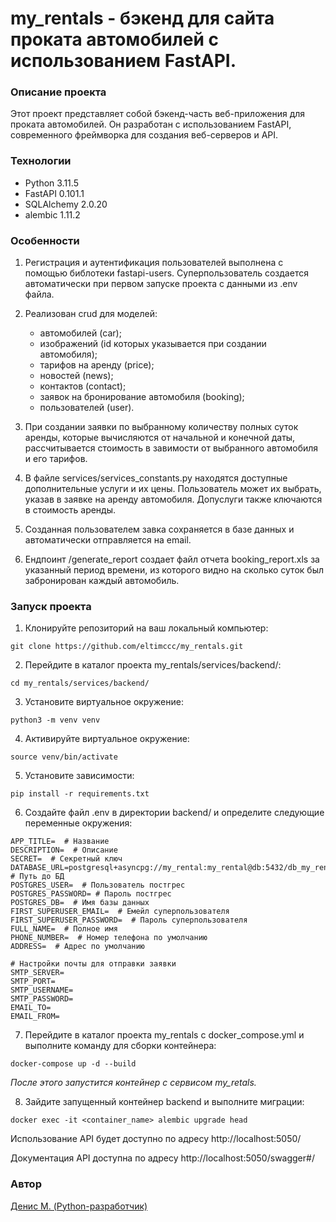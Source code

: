 # my_rentals - бэкенд для сайта проката автомобилей с использованием FastAPI.

### Описание проекта

Этот проект представляет собой бэкенд-часть веб-приложения для проката автомобилей. Он разработан с использованием FastAPI, современного фреймворка для создания веб-серверов и API.

### Технологии
- Python 3.11.5
- FastAPI 0.101.1
- SQLAlchemy 2.0.20
- alembic 1.11.2


### Особенности

1) Регистрация и аутентификация пользователей выполнена с помощью библотеки fastapi-users. Суперпользователь создается автоматически при первом запуске проекта с данными из .env файла.

2) Реализован crud для моделей:
    - автомобилей (car);
    - изображений (id которых указывается при создании автомобиля);
    - тарифов на аренду (price);
    - новостей (news);
    - контактов (contact);
    - заявок на бронирование автомобиля (booking);
    - пользователей (user).

3) При создании заявки по выбранному количеству полных суток аренды, которые вычисляются от начальной и конечной даты, рассчитывается стоимость в завимости от выбранного автомобиля и его тарифов.

4) В файле services/services_constants.py находятся доступные дополнительные услуги и их цены. Пользователь может их выбрать, указав в заявке на аренду автомобиля. Допуслуги также ключаются в стоимость аренды.

4) Созданная пользователем завка сохраняется в базе данных и автоматически отправляется на email.

5) Ендпоинт /generate_report создает файл отчета booking_report.xls за указанный период времени, из которого видно на сколько суток был забронирован каждый автомобиль.


### Запуск проекта

1) Клонируйте репозиторий на ваш локальный компьютер:

```
git clone https://github.com/eltimccc/my_rentals.git
```

2) Перейдите в каталог проекта my_rentals/services/backend/:

```
cd my_rentals/services/backend/
```

3) Установите виртуальное окружение:
```
python3 -m venv venv
```

4) Активируйте виртуальное окружение:
```
source venv/bin/activate
```
5) Установите зависимости:

```
pip install -r requirements.txt
```

6) Создайте файл .env в директории backend/ и определите следующие переменные окружения:

```
APP_TITLE=  # Название
DESCRIPTION=  # Описание
SECRET=  # Секретный ключ
DATABASE_URL=postgresql+asyncpg://my_rental:my_rental@db:5432/db_my_rental  # Путь до БД
POSTGRES_USER=  # Пользователь постгрес
POSTGRES_PASSWORD= # Пароль постгрес
POSTGRES_DB=  # Имя базы данных
FIRST_SUPERUSER_EMAIL=  # Емейл суперпользователя
FIRST_SUPERUSER_PASSWORD=  # Пароль суперпользователя
FULL_NAME=  # Полное имя 
PHONE_NUMBER=  # Номер телефона по умолчанию
ADDRESS=  # Адрес по умолчанию

# Настройки почты для отправки заявки
SMTP_SERVER=
SMTP_PORT=
SMTP_USERNAME=
SMTP_PASSWORD=
EMAIL_TO=
EMAIL_FROM=
```

7) Перейдите в каталог проекта my_rentals с docker_compose.yml и выполните команду для сборки контейнера:

```
docker-compose up -d --build
```

*После этого запустится контейнер с сервисом my_retals.*

8) Зайдите запущенный контейнер backend и выполните миграции:

```
docker exec -it <container_name> alembic upgrade head
```

Использование API будет доступно по адресу http://localhost:5050/

Документация API доступна по адресу http://localhost:5050/swagger#/


### Автор
[Денис М. (Python-разработчик)](https://github.com/Eltimccc "Денис М (Python-разработчик)")
